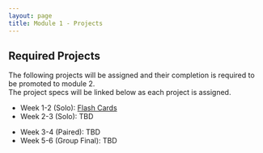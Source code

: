 ```yaml
---
layout: page
title: Module 1 - Projects
---
```


## Required Projects
The following projects will be assigned and their completion is required to be promoted to module 2.  
The project specs will be linked below as each project is assigned.


<!-- Week 1 (Ungraded): [Credit Check](./credit_check.markdown)-->
<!-- Alternate between Flash Cards and War or Peace for repeaters -->
<!-- Week 1-2 (Solo): [War or Peace](./war_or_peace/)-->
- Week 1-2 (Solo):  [Flash Cards](./flashcards/)
- Week 2-3 (Solo): TBD <!--[DMV](./dmv/)-->
<!-- Option to add more advanced option with Connect Four as other pair project -->
<!-- - Week 3-4 (Paired): [Battleship](./battleship/) or [Connect Four)(./connect_four) -->
- Week 3-4 (Paired): TBD <!-- [Battleship](./battleship/)-->
- Week 5-6 (Group Final): TBD <!--[Futbol](./futbol_pd/) -->

